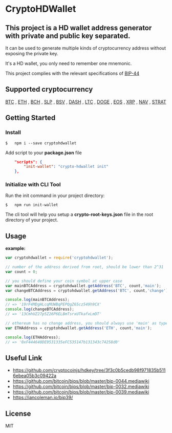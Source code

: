 # CryptoHDWallet

## This project is a HD wallet address generator with private and public key separated. 

It can be used to generate multiple kinds of cryptocurrency address without exposing the private key. 

It's a HD wallet, you only need to remember one mnemonic.

This project complies with the relevant specifications of [BIP-44](https://github.com/bitcoin/bips/blob/master/bip-0044.mediawiki)

## Supported cryptocurrency

[BTC](https://bitcoin.org/) , [ETH](https://ethereum.org/) , [BCH](https://www.bitcoincash.org/) , [SLP](https://simpleledger.cash/) , [BSV](https://bitcoinsv.com/) , [DASH](https://www.dash.org/) , [LTC](https://litecoin.org/) , [DOGE](https://dogecoin.com/) , [EOS](https://eos.io/) , [XRP](https://ripple.com/xrp/) , [NAV](https://navcoin.org/en)  , [STRAT](https://www.stratisplatform.com/)


Getting Started
------------
### Install

``` shell
$   npm i --save cryptohdwallet
```

Add script to your **package.json** file

``` json
    "scripts": {
        "init-wallet": "crypto-hdwallet init"
    },
```

### Initialize with CLI Tool

Run the init command in your project directory:

``` shell
$   npm run init-wallet
```

The cli tool will help you setup a **crypto-root-keys.json** file in the root directory of your project.


Usage
-----

**example:**

```js
var cryptohdwallet = require('cryptohdwallet');

// number of the address derived from root, should be lower than 2^31
var count = 0;

// you should define your coin symbol at upper case
var mainBTCAddress = cryptohdwallet.getAddress('BTC', count,'main');
var changeBTCAddress = cryptohdwallet.getAddress('BTC', count,'change');

console.log(mainBTCAddress);
// => '19rF4MDgHLcqMUWBqPEPQgZ65cz549h9CX'
console.log(changeBTCAddress);
// => '13CmhUZ27p5Z26P6ELBmTsrxUTkafxLmDT'

// ethereum has no change address, you should always use 'main' as type
var ETHAddress = cryptohdwallet.getAddress('ETH', count,'main');

console.log(ETHAddress);
// => '0xF444640DE9531335eFC535147b131343c74258d0'
```


Useful Link
----------
- https://github.com/cryptocoinjs/hdkey/tree/3f3c0b5cedb98f971835b5116ebea05b3c09422a
- https://github.com/bitcoin/bips/blob/master/bip-0044.mediawiki
- https://github.com/bitcoin/bips/blob/master/bip-0032.mediawiki
- https://github.com/bitcoin/bips/blob/master/bip-0039.mediawiki
- https://iancoleman.io/bip39/


License
-------

MIT
